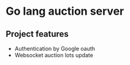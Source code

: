 # Go lang auction server

## Project features
* Authentication by Google oauth
* Websocket auction lots update